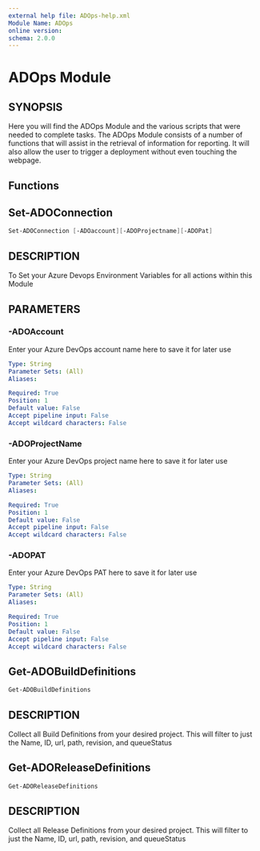 ```yaml
---
external help file: ADOps-help.xml
Module Name: ADOps
online version:
schema: 2.0.0
---
```


# ADOps Module

## SYNOPSIS

Here you will find the ADOps Module and the various scripts that were needed to complete tasks.
The ADOps Module consists of a number of functions that will assist in the retrieval of information for reporting.
It will also allow the user to trigger a deployment without even touching the webpage.

## Functions

## Set-ADOConnection

```POWERSHELL
Set-ADOConnection [-ADOaccount][-ADOProjectname][-ADOPat]
```

## DESCRIPTION

To Set your Azure Devops Environment Variables for all actions within this Module

## PARAMETERS

### -ADOAccount

Enter your Azure DevOps account name here to save it for later use

```yaml
Type: String
Parameter Sets: (All)
Aliases:

Required: True
Position: 1
Default value: False
Accept pipeline input: False
Accept wildcard characters: False
```

### -ADOProjectName

Enter your Azure DevOps project name here to save it for later use

```yaml
Type: String
Parameter Sets: (All)
Aliases:

Required: True
Position: 1
Default value: False
Accept pipeline input: False
Accept wildcard characters: False
```

### -ADOPAT

Enter your Azure DevOps PAT here to save it for later use

```yaml
Type: String
Parameter Sets: (All)
Aliases:

Required: True
Position: 1
Default value: False
Accept pipeline input: False
Accept wildcard characters: False
```

## Get-ADOBuildDefinitions

```POWERSHELL
Get-ADOBuildDefinitions
```

## DESCRIPTION

Collect all Build Definitions from your desired project. This will filter to just the Name, ID, url, path, revision, and queueStatus

## Get-ADOReleaseDefinitions

```POWERSHELL
Get-ADOReleaseDefinitions
```

## DESCRIPTION

Collect all Release Definitions from your desired project. This will filter to just the Name, ID, url, path, revision, and queueStatus